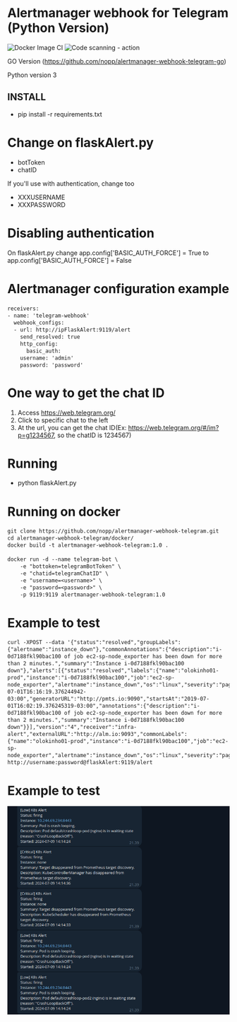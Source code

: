 # Alertmanager webhook for Telegram (Python Version)

![Docker Image CI](https://github.com/nopp/alertmanager-webhook-telegram-python/workflows/Docker%20Image%20CI/badge.svg)
![Code scanning - action](https://github.com/nopp/alertmanager-webhook-telegram-python/workflows/Code%20scanning%20-%20action/badge.svg)

GO Version (https://github.com/nopp/alertmanager-webhook-telegram-go)

Python version 3

## INSTALL

* pip install -r requirements.txt

Change on flaskAlert.py
=======================
* botToken
* chatID

If you'll use with authentication, change too

* XXXUSERNAME
* XXXPASSWORD

Disabling authentication
========================
On flaskAlert.py change app.config['BASIC_AUTH_FORCE'] = True to app.config['BASIC_AUTH_FORCE'] = False

Alertmanager configuration example
==================================

	receivers:
	- name: 'telegram-webhook'
	  webhook_configs:
	  - url: http://ipFlaskAlert:9119/alert
	    send_resolved: true
	    http_config:
	      basic_auth:
		username: 'admin'
		password: 'password'

One way to get the chat ID
==========================
1) Access https://web.telegram.org/
2) Click to specific chat to the left
3) At the url, you can get the chat ID(Ex: https://web.telegram.org/#/im?p=g1234567, so the chatID is 1234567)

Running
=======
* python flaskAlert.py

Running on docker
=================
    git clone https://github.com/nopp/alertmanager-webhook-telegram.git
    cd alertmanager-webhook-telegram/docker/
    docker build -t alertmanager-webhook-telegram:1.0 .

    docker run -d --name telegram-bot \
    	-e "bottoken=telegramBotToken" \
    	-e "chatid=telegramChatID" \
    	-e "username=<username>" \
    	-e "password=<password>" \
    	-p 9119:9119 alertmanager-webhook-telegram:1.0

Example to test
===============
	curl -XPOST --data '{"status":"resolved","groupLabels":{"alertname":"instance_down"},"commonAnnotations":{"description":"i-0d7188fkl90bac100 of job ec2-sp-node_exporter has been down for more than 2 minutes.","summary":"Instance i-0d7188fkl90bac100 down"},"alerts":[{"status":"resolved","labels":{"name":"olokinho01-prod","instance":"i-0d7188fkl90bac100","job":"ec2-sp-node_exporter","alertname":"instance_down","os":"linux","severity":"page"},"endsAt":"2019-07-01T16:16:19.376244942-03:00","generatorURL":"http://pmts.io:9090","startsAt":"2019-07-01T16:02:19.376245319-03:00","annotations":{"description":"i-0d7188fkl90bac100 of job ec2-sp-node_exporter has been down for more than 2 minutes.","summary":"Instance i-0d7188fkl90bac100 down"}}],"version":"4","receiver":"infra-alert","externalURL":"http://alm.io:9093","commonLabels":{"name":"olokinho01-prod","instance":"i-0d7188fkl90bac100","job":"ec2-sp-node_exporter","alertname":"instance_down","os":"linux","severity":"page"}}' http://username:password@flaskAlert:9119/alert

Example to test
===============
![Testing](testing/result.png)